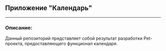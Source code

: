 ## Приложение "Календарь"
 
****
### Описание:
Данный репозиторий представляет собой результат разработки Pet-проекта, 
предоставляющего функционал календаря.